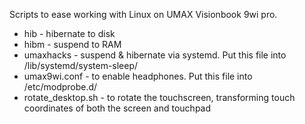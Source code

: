Scripts to ease working with Linux on UMAX Visionbook 9wi pro.

* hib - hibernate to disk
* hibm - suspend to RAM
* umaxhacks - suspend & hibernate via systemd. Put this file into /lib/systemd/system-sleep/
* umax9wi.conf - to enable headphones. Put this file into /etc/modprobe.d/
* rotate_desktop.sh - to rotate the touchscreen, transforming touch coordinates of both the screen and touchpad

